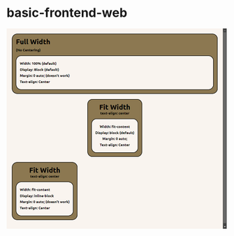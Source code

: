 # basic-frontend-web

<a href="https://github.com/sagarEmn/basic-frontend-web/tree/main/1.%20Dimensions%20of%20inline%2C%20block">
    <img src="screenshots/1.png" alt="Image of 1" width="550">
</a>

